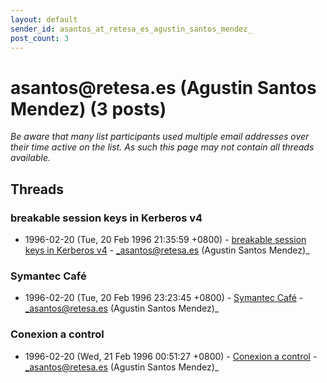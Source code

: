 ```yaml
---
layout: default
sender_id: asantos_at_retesa_es_agustin_santos_mendez_
post_count: 3
---
```


# asantos<span>@</span>retesa.es (Agustin Santos Mendez) (3 posts)

_Be aware that many list participants used multiple email addresses over their time active on the list. As such this page may not contain all threads available._

## Threads

### breakable session keys in Kerberos v4
+ 1996-02-20 (Tue, 20 Feb 1996 21:35:59 +0800) - [breakable session keys in Kerberos v4](/archive/1996/02/e8d9fda27fb4dd81c4780bf60dce0721bec39719f95462e3e740285f2c192b07) - _asantos@retesa.es (Agustin Santos Mendez)_

### Symantec Café
+ 1996-02-20 (Tue, 20 Feb 1996 23:23:45 +0800) - [Symantec Café](/archive/1996/02/adc967bad5a8a6e784dd03cb6b908790f33355f1d4d0d835e12c37cfce195f17) - _asantos@retesa.es (Agustin Santos Mendez)_

### Conexion a control
+ 1996-02-20 (Wed, 21 Feb 1996 00:51:27 +0800) - [Conexion a control](/archive/1996/02/6d41c20fdf20ff5124f2369aad39dd3197086b408f6ce0f431fab682590d6396) - _asantos@retesa.es (Agustin Santos Mendez)_

